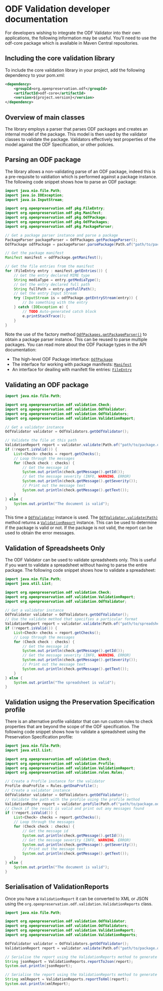 # ODF Validation developer documentation

For developers wishing to integrate the ODF Validator into their own applications, the following information may be useful. You'll need to use the odf-core package which is available in Maven Central repositories.

## Including the core validation library

To include the core validation library in your project, add the following dependency to your pom.xml:

```xml
<dependency>
    <groupId>org.openpreservation.odf</groupId>
    <artifactId>odf-core</artifactId>
    <version>${project.version}</version>
</dependency>
```

## Overview of main classes

The library employs a parser that parses ODF packages and creates an internal model of the package. This model is then used by the validator classes to validate the package. Validators effectively test properties of the model against the ODF Specification, or other policies.

## Parsing an ODF package

The library allows a non-validating parse of an ODF package, indeed this is a pre-requisite to valdiation which is performed against a package instance. The following code snippet shows how to parse an ODF package:

```java
import java.nio.file.Path;
import java.io.IOException;
import java.io.InputStream;

import org.openpreservation.odf.pkg.FileEntry;
import org.openpreservation.odf.pkg.Manifest;
import org.openpreservation.odf.pkg.OdfPackage;
import org.openpreservation.odf.pkg.OdfPackages;
import org.openpreservation.odf.pkg.PackageParser;

// Get a package parser instance and parse a package
PackageParser packageParser = OdfPackages.getPackageParser();
OdfPackage odfPackage = packageParser.parsePackage(Path.of("path/to/package.ods"));

// Get the package manifest
Manifest manifest = odfPackage.getManifest();

// Get the file entries from the manifest
for (FileEntry entry : manifest.getEntries()) {
    // Get the entry declared MIME type
    String mediaType = entry.getMediaType();
    // Get the entry declared full path
    String fullPath = entry.getFullPath();
    // Get the entry Input Stream
    try (InputStream is = odfPackage.getEntryStream(entry)) {
        // Do something with the entry
    } catch (IOException e) {
        // TODO Auto-generated catch block
        e.printStackTrace();
    }
}
```

Note the use of the factory method [`OdfPackages.getPackageParser()`](site/apidocs/org/openpreservation/odf/pkg/OdfPackages.html#getPackageParser()) to obtain a package parser instance. This can be reused to parse multiple packages. You can read more about the ODF Package types in the API documentation:

* The high-level ODF Package interface: [`OdfPackage`](site/apidocs/org/openpreservation/odf/pkg/OdfPackage.html)
* The interface for working with package manifests: [`Manifest`](site/apidocs/org/openpreservation/odf/pkg/Manifest.html)
* An interface for deailing with manifett file entries: [`FileEntry`](site/apidocs/org/openpreservation/odf/pkg/FileEntry.html)

## Validating an ODF package

```java
import java.nio.file.Path;

import org.openpreservation.odf.validation.Check;
import org.openpreservation.odf.validation.OdfValidator;
import org.openpreservation.odf.validation.OdfValidators;
import org.openpreservation.odf.validation.ValidationReport;

// Get a validator instance
OdfValidator validator = OdfValidators.getOdfValidator();

// Validate the file at this path
ValidationReport report = validator.validate(Path.of("path/to/package.ods"));
if (!report.isValid()) {
    List<Check> checks = report.getChecks();
    // Loop through the messages
    for (Check check : checks) {
        // Get the message id
        System.out.println(check.getMessage().getId());
        // Get the message severity (INFO, WARNING, ERROR)
        System.out.println(check.getMessage().getSeverity());
        // Print out the message text
        System.out.println(check.getMessage().getText());
    }
} else {
    System.out.println("The document is valid");
}
```

This time a [`OdfValidator`](site/apidocs/org/openpreservation/odf/validation/OdfValidator.html) instance is used. The [`OdfValidator.validate(Path)`](site/apidocs/org/openpreservation/odf/validation/OdfValidator.html#validate(java.nio.file.Path)) method returns a [`ValidationReport`](site/apidocs/org/openpreservation/odf/validation/ValidationReport.html) instance. This can be used to determine if the package is valid or not. If the package is not valid, the report can be used to obtain the error messages.

## Validation of Spreadsheets Only

The ODF Validator can be used to validate spreadsheets only. This is useful if you want to validate a spreadsheet without having to parse the entire package. The following code snippet shows how to validate a spreadsheet:

```java
import java.nio.file.Path;
import java.util.List;

import org.openpreservation.odf.validation.Check;
import org.openpreservation.odf.validation.ValidationReport;
import org.openpreservation.odf.validation.OdfValidator;

// Get a validator instance
OdfValidator validator = OdfValidators.getOdfValidator();
// Use the validate method that specifies a particular format
ValidationReport report = validator.validate(Path.of("path/to/spreadsheet.ods"), Formats.ODS);
if (!report.isValid()) {
    List<Check> checks = report.getChecks();
    // Loop through the messages
    for (Check check : checks) {
        // Get the message id
        System.out.println(check.getMessage().getId());
        // Get the message severity (INFO, WARNING, ERROR)
        System.out.println(check.getMessage().getSeverity());
        // Print out the message text
        System.out.println(check.getMessage().getText());
    }
} else {
    System.out.println("The spreadsheet is valid");
}
```

## Validation usigng the Preservation Specification profile

There is an alternative profile validator that can run custom rules to check properties that are beyond the scope of the ODF specification. The following code snippet shows how to validate a spreadsheet using the Preservation Specification profile:

```java
import java.nio.file.Path;
import java.util.List;

import org.openpreservation.odf.validation.Check;
import org.openpreservation.odf.validation.Profile;
import org.openpreservation.odf.validation.ValidationReport;
import org.openpreservation.odf.validation.rules.Rules;

// Create a Profile instance for the validator
Profile dnaProfile = Rules.getDnaProfile();
// Create a validator instance
OdfValidator validator = OdfValidators.getOdfValidator();
// Validate the path with the profile using the profile method
ValidationReport report = validator.profile(Path.of("path/to/package.ods"), dnaProfile);
// Check if the result is valid and print out any messages found
if (!report.isValid()) {
    List<Check> checks = report.getChecks();
    // Loop through the messages
    for (Check check : checks) {
        // Get the message id
        System.out.println(check.getMessage().getId());
        // Get the message severity (INFO, WARNING, ERROR)
        System.out.println(check.getMessage().getSeverity());
        // Print out the message text
        System.out.println(check.getMessage().getText());
    }
} else {
    System.out.println("The document is valid");
}
```

## Serialisation of ValidationReports

Once you have a `ValidationReport` it can be converted to XML or JSON using the `org.openpreservation.odf.validation.ValidationReports` class.

```java
import java.nio.file.Path;

import org.openpreservation.odf.validation.OdfValidator;
import org.openpreservation.odf.validation.OdfValidators;
import org.openpreservation.odf.validation.ValidationReport;
import org.openpreservation.odf.validation.ValidationReports;

OdfValidator validator = OdfValidators.getOdfValidator();
ValidationReport report = validator.validate(Path.of("path/to/package.ods"));

// Serialise the report using the ValidationReports method to generate a JSON string and output it
String jsonReport = ValidationReports.reportToJson(report);
System.out.println(jsonReport);

// Serialise the report using the ValidationReports method to generate an XML string and output it
String xmlReport = ValidationReports.reportToXml(report);
System.out.println(xmlReport);
```

